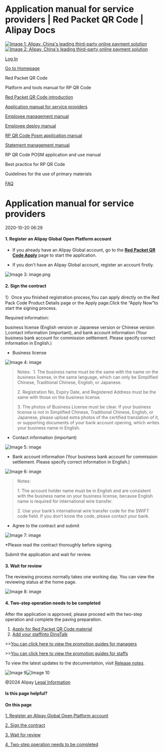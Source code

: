 Application manual for service providers | Red Packet QR Code | Alipay Docs
===============
                        

[![Image 1: Alipay, China's leading third-party online payment solution](https://ac.alipay.com/storage/2024/3/26/d66c43c0-440d-4c97-9976-f2028a2c8c5e.svg)![Image 2: Alipay, China's leading third-party online payment solution](https://ac.alipay.com/storage/2024/3/26/a48bd336-aea0-4f16-bf83-616eacbb4434.svg)](/docs/)

[Log In](https://global.alipay.com/ilogin/account_login.htm?goto=https%3A%2F%2Fglobal.alipay.com%2Fdocs%2Fac%2Fredpacket%2Fintro)

[Go to Homepage](../../)

Red Packet QR Code

Platform and tools manual for RP QR Code

[Red Packet QR Code introduction](/docs/ac/redpacket/scrzsv)

[Application manual for service providers](/docs/ac/redpacket/intro)

[Employee management manual](/docs/ac/redpacket/dt82mk)

[Employee deploy manual](/docs/ac/redpacket/kf153c)

[RP QR Code Posm application manual](/docs/ac/redpacket/fwfd9w)

[Statement management manual](/docs/ac/redpacket/rw3egu)

RP QR Code POSM application and use manual

Best practice for RP QR Code

Guidelines for the use of primary materials

[FAQ](/docs/ac/redpacket/faq)

Application manual for service providers
========================================

2020-10-20 06:29

#### 1\. Register an Alipay Global Open Platform account

*   If you already have an Alipay Global account, go to the [**Red Packet QR Code Apply**](https://intl.alipay.com/merchant/portal/material/apply/REDPACKAGE) page to start the application.  
    

*   If you don't have an Alipay Global account, register an account firstly.

![Image 3: image.png](https://yuque.antfin.com/images/lark/0/2020/png/217662/1603091958471-b391e94c-e1e8-4cf4-813f-470f78d9cea7.png)

#### 2\. Sign the contract

1）Once you finished registration process,You can apply directly on the Red Pack Code Product Details page or the Apply page.Click the “Apply Now”to start the signing process.

Required information:

business license (English version or Japanese version or Chinese version ),contact information (important), and bank account information (Your business bank account for commission settlement. Please specify correct information in English.)

*   Business license
    

![Image 4: image](https://cdn.nlark.com/yuque/0/2020/png/561635/1588924923700-2c35276b-e1e9-4573-b7a7-40b37bf88799.png)

> Notes:  1. The business name must be the same with the name on the business license, in the same language, which can only be Simplified Chinese, Traditional Chinese, English, or Japanese.
> 
> 2\. Registration No, Expiry Date, and Registered Address must be the same with those on the business license.
> 
> 3\. The photos of Business License must be clear. If your business license is not in Simplified Chinese, Traditional Chinese, English, or Japanese, please upload extra photos of the certified translation of it, or supporting documents of your bank account opening, which writes your business name in English.

*   Contact information (important)
    

![Image 5: image](https://cdn.nlark.com/yuque/0/2020/png/561635/1588924924173-c707a290-d17a-479f-aeea-5b10877d9650.png)

*   Bank account information (Your business bank account for commission settlement. Please specify correct information in English.)
    

![Image 6: image](https://cdn.nlark.com/yuque/0/2020/png/561635/1588924924420-b10bdcb1-16aa-4cf3-b6d1-bed19c050d61.png)

> Notes:
> 
> 1\. The account holder name must be in English and are consistent with the business name on your business license, because English name is required for international wire transfer.
> 
> 2\. Use your bank’s international wire transfer code for the SWIFT code field. If you don’t know the code, please contact your bank.

*   Agree to the contract and submit

![Image 7: image](https://cdn.nlark.com/yuque/0/2020/png/561635/1588924924904-2617cb48-7d52-4eaa-b50b-7ab4a6ef95c5.png)

\*Please read the contract thoroughly before signing.

Submit the application and wait for review.

#### 3\. Wait for review

The reviewing process normally takes one working day. You can view the reviewing status at the home page.

![Image 8: image](https://cdn.nlark.com/yuque/0/2020/png/561635/1588924925391-e51068a8-7470-472b-93bb-391020979810.png)

#### 4\. Two-step operation needs to be completed

After the application is approved, please proceed with the two-step operation and complete the paving preparation.

1.  [Apply for Red Packet QR Code material](https://global.alipay.com/doc/redpacket/fwfd9w)
2.  [Add your staffinto DingTalk](https://global.alipay.com/doc/redpacket/kf153c) 

\>>[You can click here to view the promotion guides for managers](https://global.alipay.com/doc/redpacket/about-and-promotion)

\>>[You can click here to view the promotion guides for staffs](https://global.alipay.com/doc/redpacket/vlgur4)

To view the latest updates to the documentation, visit [Release notes](https://global.alipay.com/docs/releasenotes).

![Image 9](https://ac.alipay.com/storage/2021/5/20/19b2c126-9442-4f16-8f20-e539b1db482a.png)![Image 10](https://ac.alipay.com/storage/2021/5/20/e9f3f154-dbf0-455f-89f0-b3d4e0c14481.png)

@2024 Alipay [Legal Information](https://global.alipay.com/docs/ac/platform/membership)

#### Is this page helpful?

#### On this page

[1\. Register an Alipay Global Open Platform account](#aa93a005 "1. Register an Alipay Global Open Platform account")

[2\. Sign the contract](#30e0a850 "2. Sign the contract")

[3\. Wait for review](#70107eae "3. Wait for review")

[4\. Two-step operation needs to be completed](#2a680e8b "4. Two-step operation needs to be completed")